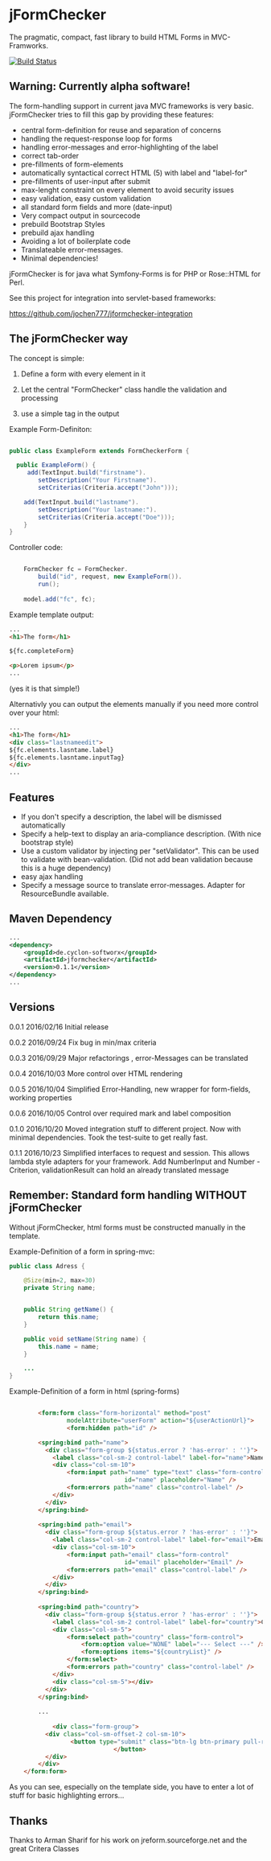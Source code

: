 # jFormChecker
The pragmatic, compact, fast library to build HTML Forms in MVC-Framworks. 


[![Build Status](https://travis-ci.org/jochen777/jFormchecker.svg?branch=master)](https://travis-ci.org/jochen777/jFormchecker)

## Warning: Currently alpha software!

The form-handling support in current java MVC frameworks is very basic. jFormChecker tries to fill this gap by providing these features:

* central form-definition for reuse and separation of concerns
* handling the request-response loop for forms
* handling error-messages and error-highlighting of the label
* correct tab-order
* pre-fillments of form-elements
* automatically syntactical correct HTML (5) with label and "label-for"
* pre-fillments of user-input after submit
* max-lenght constraint on every element to avoid security issues
* easy validation, easy custom validation
* all standard form fields and more (date-input)
* Very compact output in sourcecode
* prebuild Bootstrap Styles
* prebuild ajax handling
* Avoiding a lot of boilerplate code
* Translateable error-messages.
* Minimal dependencies!

jFormChecker is for java what Symfony-Forms is for PHP or Rose::HTML for Perl.

See this project for integration into servlet-based frameworks:

https://github.com/jochen777/jformchecker-integration



## The jFormChecker way

The concept is simple: 

1. Define a form with every element in it

2. Let the central "FormChecker" class handle the validation and processing

3. use a simple tag in the output

Example Form-Definiton:

```Java

public class ExampleForm extends FormCheckerForm {

  public ExampleForm() {
     add(TextInput.build("firstname").
     	setDescription("Your Firstname").
     	setCriterias(Criteria.accept("John")));

    add(TextInput.build("lastname").
    	setDescription("Your lastname:").
    	setCriterias(Criteria.accept("Doe")));
	}
}
```

Controller code:

```java

 	FormChecker fc = FormChecker.
        build("id", request, new ExampleForm()).
        run();
             
    model.add("fc", fc);

```


Example template output:

```html
...
<h1>The form</h1>

${fc.completeForm}

<p>Lorem ipsum</p>
...
```

(yes it is that simple!)

Alternativly you can output the elements manually if you need more control over your html:

```html
...
<h1>The form</h1>
<div class="lastnameedit">
${fc.elements.lasntame.label}
${fc.elements.lasntame.inputTag}
</div>
...
```

## Features

* If you don't specify a description, the label will be dismissed automatically
* Specify a help-text to display an aria-compliance description. (With nice bootstrap style)
* Use a custom validator by injecting per "setValidator". This can be used to validate with bean-validation. (Did not add bean validation because this is a huge dependency)
* easy ajax handling 
* Specify a message source to translate error-messages. Adapter for ResourceBundle available.

## Maven Dependency
```xml
...
<dependency>
    <groupId>de.cyclon-softworx</groupId>
    <artifactId>jformchecker</artifactId>
    <version>0.1.1</version>
</dependency>
...
```

## Versions

0.0.1 2016/02/16 Initial release

0.0.2 2016/09/24 Fix bug in min/max criteria

0.0.3 2016/09/29 Major refactorings , error-Messages can be translated

0.0.4 2016/10/03 More control over HTML rendering

0.0.5 2016/10/04 Simplified Error-Handling, new wrapper for form-fields, working properties

0.0.6 2016/10/05 Control over required mark and label composition

0.1.0 2016/10/20 Moved integration stuff to different project. Now with minimal dependencies. Took the test-suite to get really fast.

0.1.1 2016/10/23 Simplified interfaces to request and session. This allows lambda style adapters for your framework. Add NumberInput and Number - Criterion, validationResult can hold an already translated message

## Remember: Standard form handling WITHOUT jFormChecker

Without jFormChecker, html forms must be constructed manually in the template.

Example-Definition of a form in spring-mvc:
```java
public class Adress {

    @Size(min=2, max=30)
    private String name;


    public String getName() {
        return this.name;
    }

    public void setName(String name) {
        this.name = name;
    }

	...
}

```

Example-Definition of a form in html (spring-forms)
```html

        <form:form class="form-horizontal" method="post" 
                modelAttribute="userForm" action="${userActionUrl}">
                <form:hidden path="id" />

		<spring:bind path="name">
		  <div class="form-group ${status.error ? 'has-error' : ''}">
			<label class="col-sm-2 control-label" label-for="name">Name</label>
			<div class="col-sm-10">
				<form:input path="name" type="text" class="form-control" 
                                id="name" placeholder="Name" />
				<form:errors path="name" class="control-label" />
			</div>
		  </div>
		</spring:bind>
		
		<spring:bind path="email">
		  <div class="form-group ${status.error ? 'has-error' : ''}">
			<label class="col-sm-2 control-label" label-for="email">Email</label>
			<div class="col-sm-10">
				<form:input path="email" class="form-control" 
                                id="email" placeholder="Email" />
				<form:errors path="email" class="control-label" />
			</div>
		  </div>
		</spring:bind>
		
		<spring:bind path="country">
		  <div class="form-group ${status.error ? 'has-error' : ''}">
			<label class="col-sm-2 control-label" label-for="country">Country</label>
			<div class="col-sm-5">
				<form:select path="country" class="form-control">
					<form:option value="NONE" label="--- Select ---" />
					<form:options items="${countryList}" />
				</form:select>
				<form:errors path="country" class="control-label" />
			</div>
			<div class="col-sm-5"></div>
		  </div>
		</spring:bind>
		
		...
		
			<div class="form-group">
		  <div class="col-sm-offset-2 col-sm-10">
			     <button type="submit" class="btn-lg btn-primary pull-right">Add
                             </button>
		  </div>
		</div>
	</form:form>

```

As you can see, especially on the template side, you have to enter a lot of stuff for basic highlighting errors...

## Thanks

Thanks to Arman Sharif for his work on jreform.sourceforge.net and the great Critera Classes